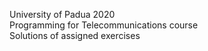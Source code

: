 University of Padua 2020<br>
Programming for Telecommunications course<br>
Solutions of assigned exercises
